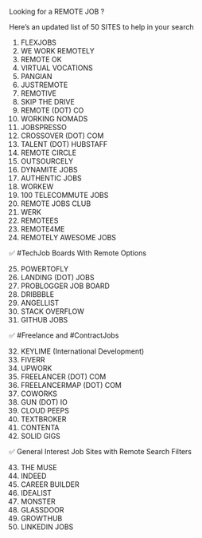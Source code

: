 Looking for a REMOTE JOB ?

Here’s an updated list of 50 SITES to help in your search

1. FLEXJOBS
2. WE WORK REMOTELY 
3. REMOTE OK
4. VIRTUAL VOCATIONS
5. PANGIAN
6. JUSTREMOTE
7. REMOTIVE
8. SKIP THE DRIVE
9. REMOTE (DOT) CO
10. WORKING NOMADS
11. JOBSPRESSO
12. CROSSOVER (DOT) COM
13. TALENT (DOT) HUBSTAFF
14.  REMOTE CIRCLE
15. OUTSOURCELY
16.  DYNAMITE JOBS
17. AUTHENTIC JOBS
18. WORKEW
19. 100 TELECOMMUTE JOBS
20. REMOTE JOBS CLUB
21. WERK
22. REMOTEES 
23. REMOTE4ME
24. REMOTELY AWESOME JOBS 

 ✅ #TechJob Boards With Remote Options

25. POWERTOFLY
26. LANDING (DOT) JOBS
27. PROBLOGGER JOB BOARD
28. DRIBBBLE
29. ANGELLIST
30. STACK OVERFLOW
31. GITHUB JOBS

 ✅ #Freelance and #ContractJobs

32. KEYLIME (International Development)
33. FIVERR
34. UPWORK
35. FREELANCER (DOT) COM
36. FREELANCERMAP (DOT) COM
37. COWORKS
38. GUN (DOT) IO
39. CLOUD PEEPS
40. TEXTBROKER
41. CONTENTA
42. SOLID GIGS

 ✅ General Interest Job Sites with Remote Search Filters

43. THE MUSE
44. INDEED
45. CAREER BUILDER
46. IDEALIST
47. MONSTER
48. GLASSDOOR 
49. GROWTHUB
50. LINKEDIN JOBS
